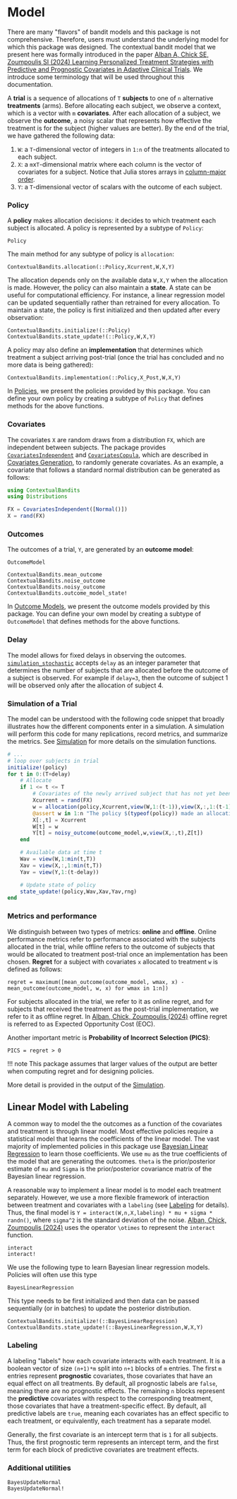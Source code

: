 Model
=====

There are many "flavors" of bandit models and this package is not comprehensive. Therefore, users must understand the underlying model for which this package was designed. The contextual bandit model that we present here was formally introduced in the paper [Alban A, Chick SE, Zoumpoulis SI (2024) Learning Personalized Treatment Strategies with Predictive and Prognostic Covariates in Adaptive Clinical Trials](https://papers.ssrn.com/sol3/papers.cfm?abstract_id=4160045). 
We introduce some terminology that will be used throughout this documentation. 

A **trial** is a sequence of allocations of `T` **subjects** to one of `n` alternative **treatments** (arms). Before allocating each subject, we observe a context, which is a vector with `m` **covariates**. After each allocation of a subject, we observe the **outcome**, a noisy scalar that represents how effective the treatment is for the subject (higher values are better). By the end of the trial, we have gathered the following data:
1. `W`: a `T`-dimensional vector of integers in `1:n` of the treatments allocated to each subject.
2. `X`: a `m`x`T`-dimensional matrix where each column is the vector of covariates for a subject. Notice that Julia stores arrays in [column-major order](https://docs.julialang.org/en/v1/manual/performance-tips/#man-performance-column-major).
3. `Y`: a `T`-dimensional vector of scalars with the outcome of each subject.


### Policy
A **policy** makes allocation decisions: it decides to which treatment each subject is allocated. A policy is represented by a subtype of `Policy`:
```@docs
Policy
```
The main method for any subtype of policy is `allocation`:
```@docs
ContextualBandits.allocation(::Policy,Xcurrent,W,X,Y)
```

The allocation depends only on the available data `W,X,Y` when the allocation is made. However, the policy can also maintain a **state**. A state can be useful for computational efficiency. For instance, a linear regression model can be updated sequentially rather than retrained for every allocation. To maintain a state, the policy is first initialized and then updated after every observation:
```@docs
ContextualBandits.initialize!(::Policy)
ContextualBandits.state_update!(::Policy,W,X,Y)
```

A policy may also define an **implementation** that determines which treatment a subject arriving post-trial (once the trial has concluded and no more data is being gathered):

```@docs
ContextualBandits.implementation(::Policy,X_Post,W,X,Y)
```

In [Policies](@ref), we present the policies provided by this package. You can define your own policy by creating a subtype of `Policy` that defines methods for the above functions.

### Covariates
The covariates `X` are random draws from a distribution `FX`, which are independent between subjects. The package provides [`CovariatesIndependent`](@ref) and [`CovariatesCopula`](@ref), which are described in [Covariates Generation](@ref), to randomly generate covariates. As an example, a covariate that follows a standard normal distribution can be generated as follows:

```julia
using ContextualBandits
using Distributions

FX = CovariatesIndependent([Normal()])
X = rand(FX)
```

### Outcomes
The outcomes of a trial, `Y`, are generated by an **outcome model**:

```@docs
OutcomeModel
```

```@docs
ContextualBandits.mean_outcome
ContextualBandits.noise_outcome
ContextualBandits.noisy_outcome
ContextualBandits.outcome_model_state!
```

In [Outcome Models](@ref), we present the outcome models provided by this package. You can define your own model by creating a subtype of `OutcomeModel` that defines methods for the above functions.

### Delay

The model allows for fixed delays in observing the outcomes. [`simulation_stochastic`](@ref) accepts `delay` as an integer parameter that determines the number of subjects that are allocated before the outcome of a subject is observed. For example if `delay=3`, then the outcome of subject 1 will be observed only after the allocation of subject 4.

### Simulation of a Trial

The model can be understood with the following code snippet that broadly illustrates how the different components enter in a simulation. A simulation will perform this code for many replications, record metrics, and summarize the metrics. See [Simulation](@ref) for more details on the simulation functions.

```julia
# ...
# loop over subjects in trial
initialize!(policy)
for t in 0:(T+delay)
    # Allocate
    if 1 <= t <= T
        # Covariates of the newly arrived subject that has not yet been treated
        Xcurrent = rand(FX)
        w = allocation(policy,Xcurrent,view(W,1:(t-1)),view(X,:,1:(t-1)),view(Y,1:(t-delay-1)),rng)
        @assert w in 1:n "The policy $(typeof(policy)) made an allocation outside the range 1-$n"
        X[:,t] = Xcurrent
        W[t] = w
        Y[t] = noisy_outcome(outcome_model,w,view(X,:,t),Z[t])
    end

    # Available data at time t
    Wav = view(W,1:min(t,T))
    Xav = view(X,:,1:min(t,T))
    Yav = view(Y,1:(t-delay))

    # Update state of policy
    state_update!(policy,Wav,Xav,Yav,rng)
end
```

### Metrics and performance
We distinguish between two types of metrics: **online** and **offline**. Online performance metrics refer to performance associated with the subjects allocated in the trial, while offline refers to the outcome of subjects that would be allocated to treatment post-trial once an implementation has been chosen. **Regret** for a subject with covariates `x` allocated to treatment `w` is defined as follows:
```
regret = maximum([mean_outcome(outcome_model, wmax, x) - mean_outcome(outcome_model, w, x) for wmax in 1:n])
```
For subjects allocated in the trial, we refer to it as online regret, and for subjects that received the treatment as the post-trial implementation, we refer to it as offline regret. In [Alban, Chick, Zoumpoulis (2024)](https://papers.ssrn.com/sol3/papers.cfm?abstract_id=4160045) offline regret is referred to as Expected Opportunity Cost (EOC).

Another important metric is **Probability of Incorrect Selection (PICS)**:
```
PICS = regret > 0
```
!!! note
    This package assumes that larger values of the output are better when computing
    regret and for designing policies.

More detail is provided in the output of the [Simulation](@ref).

## Linear Model with Labeling
A common way to model the the outcomes as a function of the covariates and treatment is through linear model. Most effective policies require a statistical model that learns the coefficients of the linear model. The vast majority of implemented policies in this package use [Bayesian Linear Regression](https://en.wikipedia.org/wiki/Bayesian_linear_regression) to learn those coefficients. We use `mu` as the true coefficients of the model that are generating the outcomes. `theta` is the prior/posterior estimate of `mu` and `Sigma` is the prior/posterior covariance matrix of the Bayesian linear regression.

A reasonable way to implement a linear model is to model each treatment separately. However, we use a more flexible framework of interaction between treatment and covariates with a `labeling` (see [Labeling](@ref) for details). Thus, the final model is `Y = interact(W,n,X,labeling) * mu + sigma * randn()`, where `sigma^2` is the standard deviation of the noise. [Alban, Chick, Zoumpoulis (2024)](https://papers.ssrn.com/sol3/papers.cfm?abstract_id=4160045) uses the operator ``\otimes`` to represent the `interact` function.
 
```@docs
interact
interact!
```

We use the following type to learn Bayesian linear regression models. Policies
will often use this type
```@docs
BayesLinearRegression
```

This type needs to be first initialized and then data can be passed sequentially (or in batches) to update the posterior distribution.
```@docs
ContextualBandits.initialize!(::BayesLinearRegression)
ContextualBandits.state_update!(::BayesLinearRegression,W,X,Y)
```

### Labeling

A labeling "labels" how each covariate interacts with each treatment. It is a boolean vector of size `(n+1)*m` split into `n+1` blocks of `m` entries. The first `m` entries represent **prognostic** covariates, those covariates that have an equal effect on all treatments. By default, all prognostic labels are `false`, meaning there are no prognostic effects. The remaining `n` blocks represent the **predictive** covariates with respect to the corresponding treatment, those covariates that have a treatment-specific effect. By default, all predictive labels are `true`, meaning each covariates has an effect specific to each treatment, or equivalently, each treatment has a separate model.

Generally, the first covariate is an intercept term that is `1` for all subjects. Thus, the first prognostic term represents an intercept term, and the first term for each block of predictive covariates are treatment effects. 

### Additional utilities
```@docs
BayesUpdateNormal
BayesUpdateNormal!
```
